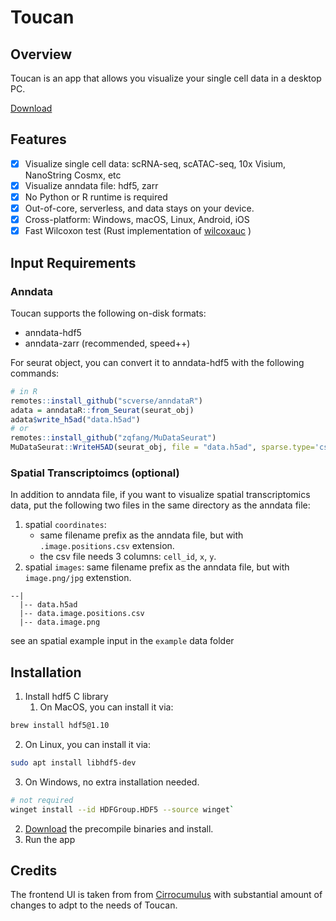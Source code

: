 # Toucan

## Overview

Toucan is an app that allows you visualize your single cell data in a desktop PC.

[Download](https://github.com/zqfang/toucan/releases)

## Features

- [x] Visualize single cell data: scRNA-seq, scATAC-seq, 10x Visium, NanoString Cosmx, etc
- [x] Visualize anndata file: hdf5, zarr
- [x] No Python or R runtime is required
- [x] Out-of-core, serverless, and data stays on your device.  
- [x] Cross-platform: Windows, macOS, Linux, Android, iOS
- [x] Fast Wilcoxon test (Rust implementation of [wilcoxauc](https://github.com/immunogenomics/presto) )

## Input Requirements

### Anndata

Toucan supports the following on-disk formats:

- anndata-hdf5
- anndata-zarr (recommended, speed++)


For seurat object, you can convert it to anndata-hdf5 with the following commands:

```R
# in R 
remotes::install_github("scverse/anndataR")
adata = anndataR::from_Seurat(seurat_obj)
adata$write_h5ad("data.h5ad")
# or 
remotes::install_github("zqfang/MuDataSeurat")
MuDataSeurat::WriteH5AD(seurat_obj, file = "data.h5ad", sparse.type='csc_matrx', scale.data = FALSE)
```
### Spatial Transcriptoimcs (optional)

In addition to anndata file, if you want to visualize spatial transcriptomics data, 
put the following two files in the same directory as the anndata file:

1. spatial `coordinates`: 
   - same filename prefix as the anndata file, but with `.image.positions.csv` extension.
   - the csv file needs 3 columns: `cell_id`, `x`, `y`.
2. spatial `images`: same filename prefix as the anndata file, but with `image.png/jpg` extenstion.

```
--|
  |-- data.h5ad
  |-- data.image.positions.csv
  |-- data.image.png
```

see an spatial example input in the `example` data folder


## Installation

1. Install hdf5 C library
   1. On MacOS, you can install it via: 

```bash
brew install hdf5@1.10
```

   2. On Linux, you can install it via: 

```bash
sudo apt install libhdf5-dev
```

   3. On Windows, no extra installation needed.
      
```bash
# not required
winget install --id HDFGroup.HDF5 --source winget`
```
2. [Download](https://github.com/zqfang/toucan/releases) the precompile binaries and install.
3. Run the app



## Credits

The frontend UI is taken from from [Cirrocumulus](https://github.com/lilab-bcb/cirrocumulus) with substantial amount of changes to adpt to the needs of Toucan.
